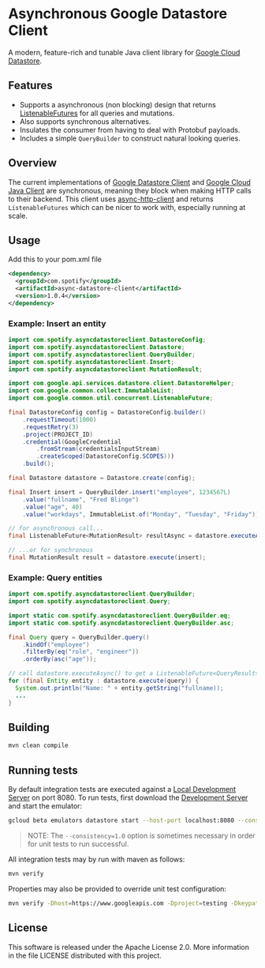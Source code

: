# Asynchronous Google Datastore Client

A modern, feature-rich and tunable Java client library for [Google Cloud Datastore](https://cloud.google.com/datastore/docs/concepts/overview).

## Features

- Supports a asynchronous (non blocking) design that returns
[ListenableFutures](https://code.google.com/p/guava-libraries/wiki/ListenableFutureExplained) for all queries and mutations.
- Also supports synchronous alternatives.
- Insulates the consumer from having to deal with Protobuf payloads.
- Includes a simple `QueryBuilder` to construct natural looking queries.

## Overview

The current implementations of [Google Datastore Client](https://github.com/GoogleCloudPlatform/google-cloud-datastore)
and [Google Cloud Java Client](https://github.com/GoogleCloudPlatform/gcloud-java)
are synchronous, meaning they block when making HTTP calls to their backend.
This client uses [async-http-client](https://github.com/AsyncHttpClient/async-http-client)
and returns `ListenableFutures` which can be nicer to work with, especially
running at scale.

## Usage

Add this to your pom.xml file
```xml
<dependency>
  <groupId>com.spotify</groupId>
  <artifactId>async-datastore-client</artifactId>
  <version>1.0.4</version>
</dependency>
```

### Example: Insert an entity

```java
import com.spotify.asyncdatastoreclient.DatastoreConfig;
import com.spotify.asyncdatastoreclient.Datastore;
import com.spotify.asyncdatastoreclient.QueryBuilder;
import com.spotify.asyncdatastoreclient.Insert;
import com.spotify.asyncdatastoreclient.MutationResult;

import com.google.api.services.datastore.client.DatastoreHelper;
import com.google.common.collect.ImmutableList;
import com.google.common.util.concurrent.ListenableFuture;

final DatastoreConfig config = DatastoreConfig.builder()
    .requestTimeout(1000)
    .requestRetry(3)
    .project(PROJECT_ID)
    .credential(GoogleCredential
        .fromStream(credentialsInputStream)
        .createScoped(DatastoreConfig.SCOPES)))
    .build();

final Datastore datastore = Datastore.create(config);

final Insert insert = QueryBuilder.insert("employee", 1234567L)
    .value("fullname", "Fred Blinge")
    .value("age", 40)
    .value("workdays", ImmutableList.of("Monday", "Tuesday", "Friday"));

// for asynchronous call...
final ListenableFuture<MutationResult> resultAsync = datastore.executeAsync(insert);

// ...or for synchronous
final MutationResult result = datastore.execute(insert);
```

### Example: Query entities

```java
import com.spotify.asyncdatastoreclient.QueryBuilder;
import com.spotify.asyncdatastoreclient.Query;

import static com.spotify.asyncdatastoreclient.QueryBuilder.eq;
import static com.spotify.asyncdatastoreclient.QueryBuilder.asc;

final Query query = QueryBuilder.query()
    .kindOf("employee")
    .filterBy(eq("role", "engineer"))
    .orderBy(asc("age"));

// call datastore.executeAsync() to get a ListenableFuture<QueryResult>
for (final Entity entity : datastore.execute(query)) {
  System.out.println("Name: " + entity.getString("fullname));
  ...
}
```

## Building

```sh
mvn clean compile
```

## Running tests

By default integration tests are executed against a [Local Development Server](https://cloud.google.com/datastore/docs/tools/devserver)
on port 8080. To run tests, first download the [Development Server](https://cloud.google.com/datastore/docs/downloads)
and start the emulator:

```sh
gcloud beta emulators datastore start --host-port localhost:8080 --consistency 1.0  --project async-test --data-dir project-test
```

> NOTE: The `--consistency=1.0` option is sometimes necessary in order
for unit tests to run successful.

All integration tests may by run with maven as follows:

```sh
mvn verify
```

Properties may also be provided to override unit test configuration:

```sh
mvn verify -Dhost=https://www.googleapis.com -Dproject=testing -Dkeypath=./my-key.json
```

## License

This software is released under the Apache License 2.0. More information in
the file LICENSE distributed with this project.
